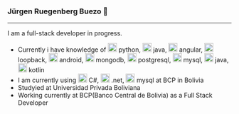 ### Jürgen Ruegenberg Buezo 👋
-----------------------------
I am a full-stack developer in progress.
  * Currently i have knowledge of <img src="https://seeklogo.com/images/P/python-logo-A32636CAA3-seeklogo.com.png" width="auto" height="20" /> python, <img src="https://seeklogo.com/images/J/java-logo-7833D1D21A-seeklogo.com.png" width="auto" height="20" /> java, <img src="https://cdn.worldvectorlogo.com/logos/angular-icon.svg" width="auto" height="20" /> angular, <img src="https://seeklogo.com/images/L/loopback-logo-517982E646-seeklogo.com.png" width="auto" height="20" /> loopback, <img src="https://cdn.worldvectorlogo.com/logos/android.svg" width="auto" height="20" /> android, <img src="https://seeklogo.com/images/M/mongodb-logo-4A71340576-seeklogo.com.png" width="auto" height="20" /> mongodb, <img src="https://seeklogo.com/images/P/postgresql-logo-6DBC096ED4-seeklogo.com.png" width="auto" height="20" /> postgresql, <img src="https://seeklogo.com/images/M/MySQL-logo-F6FF285A58-seeklogo.com.png" width="auto" height="20" /> mysql, <img src="https://seeklogo.com/images/J/java-logo-7F8B35BAB3-seeklogo.com.png" width="auto" height="20" /> java, <img src="https://seeklogo.com/images/K/kotlin-logo-30C1970B05-seeklogo.com.png" width="auto" height="20" /> kotlin
  * I am currently using <img src="https://seeklogo.com/images/C/c-sharp-c-logo-02F17714BA-seeklogo.com.png" width="auto" height="20" /> C#, <img src="https://seeklogo.com/images/1/net-logo-681E247422-seeklogo.com.png" width="auto" height="20" /> .net, <img src="https://seeklogo.com/images/M/MySQL-logo-F6FF285A58-seeklogo.com.png" width="auto" height="20" /> mysql at BCP in Bolivia
  * Studyied at Universidad Privada Boliviana
  * Working currently at BCP(Banco Central de Bolivia) as a Full Stack Developer 
<!--
**jurgenru/jurgenru** is a ✨ _special_ ✨ repository because its `README.md` (this file) appears on your GitHub profile.

Here are some ideas to get you started:

- 🔭 I’m currently working on ...
- 🌱 I’m currently learning ...
- 👯 I’m looking to collaborate on ...
- 🤔 I’m looking for help with ...
- 💬 Ask me about ...
- 📫 How to reach me: ...
- 😄 Pronouns: ...
- ⚡ Fun fact: ...
-->
